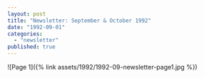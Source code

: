 ```yaml
---
layout: post
title: "Newsletter: September & October 1992"
date: "1992-09-01"
categories: 
  - "newsletter"
published: true
---
```


![Page 1]({% link assets/1992/1992-09-newsletter-page1.jpg %})
